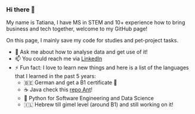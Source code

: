 ### Hi there 👋


My name is Tatiana, I have MS in STEM and 10+ experience how to bring business and tech together, welcome to my GitHub page!

On this page, I mainly save my code for studies and pet-project tasks.

- 💬 Ask me about how to analyse data and get use of it!
- 📫 You could reach me via [LinkedIn](https://www.linkedin.com/in/tbarladyan/)
- ⚡ Fun fact: I love to learn new things and here is a list of the languages that I learned in the past 5 years:
  - 🇧🇪 German and get a B1 certificate 🦾
  - ☕️ Java check this [repo Ant](https://github.com/tansla/ant)!
  - 🐍 Python for Software Engineering and Data Science
  - 🇮🇱 Hebrew till gimel level (around B1) and still working on it!

<!--
**tansla/tansla** is a ✨ _special_ ✨ repository because its `README.md` (this file) appears on your GitHub profile.

Here are some ideas to get you started:

- 🔭 I’m currently working on ...
- 🌱 I’m currently learning ...
- 👯 I’m looking to collaborate on ...
- 🤔 I’m looking for help with ...
- 💬 Ask me about ...
- 📫 How to reach me: ...
- 😄 Pronouns: ...
- ⚡ Fun fact: ...
- 🌱 I’m currently learning Data Science at [Y-Data](https://ydata.co.il/)

-->
